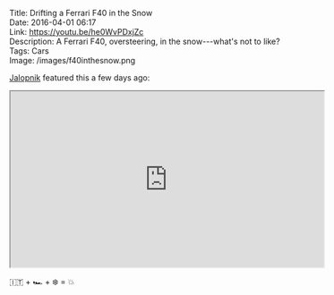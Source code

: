 Title: Drifting a Ferrari F40 in the Snow  
Date: 2016-04-01 06:17  
Link: https://youtu.be/he0WvPDxjZc  
Description: A Ferrari F40, oversteering, in the snow---what's not to like?  
Tags: Cars  
Image: /images/f40inthesnow.png  

[Jalopnik][1] featured this a few days ago:

<iframe class="radius" width="560" height="315" src="https://www.youtube.com/embed/he0WvPDxjZc" allowfullscreen></iframe>

🇮🇹 + 🏎 + ❄️ = 💥

[1]: http://jalopnik.com/this-gorgeous-ferrari-f40-snow-rally-video-is-what-drea-1767939148#_ga=1.52372393.1842132369.1458221860 "Jalopnik sharing the Ferrari F40 drifting video"
